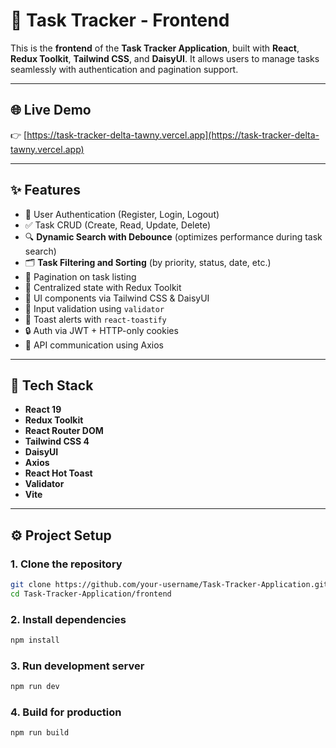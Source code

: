 # 🚀 Task Tracker - Frontend

This is the **frontend** of the **Task Tracker Application**, built with **React**, **Redux Toolkit**, **Tailwind CSS**, and **DaisyUI**. It allows users to manage tasks seamlessly with authentication and pagination support.

---

## 🌐 Live Demo

👉 [https://task-tracker-delta-tawny.vercel.app](https://task-tracker-delta-tawny.vercel.app)

---

## ✨ Features

- 🔐 User Authentication (Register, Login, Logout)
- ✅ Task CRUD (Create, Read, Update, Delete)
- 🔍 **Dynamic Search with Debounce** (optimizes performance during task search)
- 🗂️ **Task Filtering and Sorting** (by priority, status, date, etc.)
- 📄 Pagination on task listing
- 🧠 Centralized state with Redux Toolkit
- 🌈 UI components via Tailwind CSS & DaisyUI
- 🧼 Input validation using `validator`
- 🍞 Toast alerts with `react-toastify`
- 🔒 Auth via JWT + HTTP-only cookies
- 📡 API communication using Axios

---

## 🧱 Tech Stack

- **React 19**
- **Redux Toolkit**
- **React Router DOM**
- **Tailwind CSS 4**
- **DaisyUI**
- **Axios**
- **React Hot Toast**
- **Validator**
- **Vite**

---

## ⚙️ Project Setup

### 1. Clone the repository

```bash
git clone https://github.com/your-username/Task-Tracker-Application.git
cd Task-Tracker-Application/frontend
```

### 2. Install dependencies

```bash
npm install
```

### 3. Run development server

```bash
npm run dev
```

### 4. Build for production

```bash
npm run build
```
